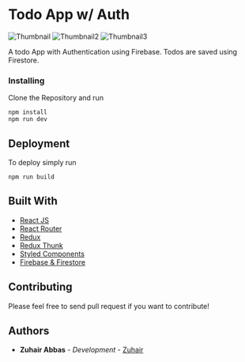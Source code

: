 # Todo App w/ Auth

![Thumbnail](1.png)
![Thumbnail2](2.png)
![Thumbnail3](3.png)

A todo App with Authentication using Firebase. Todos are saved using Firestore.

### Installing

Clone the Repository and run

```
npm install
npm run dev
```

## Deployment

To deploy simply run

```
npm run build
```

## Built With

- [React JS](https://reactjs.org/)
- [React Router](https://github.com/ReactTraining/react-router)
- [Redux](https://redux.js.org/)
- [Redux Thunk](https://github.com/reduxjs/redux-thunk)
- [Styled Components](https://www.styled-components.com)
- [Firebase & Firestore](https://firebase.google.com)

## Contributing

Please feel free to send pull request if you want to contribute!

## Authors

- **Zuhair Abbas** - _Development_ - [Zuhair](https://github.com/zuhairabs)
